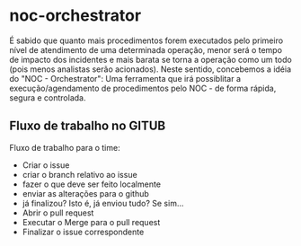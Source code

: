 # noc-orchestrator
É sabido que quanto mais procedimentos forem executados pelo primeiro nível de atendimento de uma determinada operação, menor será o tempo de impacto dos incidentes e mais barata se torna a operação como um todo (pois menos analistas serão acionados). Neste sentido, concebemos a idéia do "NOC - Orchestrator": Uma ferramenta que irá possiblitar  a execução/agendamento de procedimentos pelo NOC - de forma rápida, segura e controlada.

## Fluxo de trabalho no GITUB
Fluxo de trabalho para o time:
* Criar o issue
* criar o branch relativo ao issue
* fazer o que deve ser feito localmente
* enviar as alterações para o github
* já finalizou? Isto é, já enviou tudo? Se sim...
 * Abrir o pull request
 * Executar o Merge para o pull request
 * Finalizar o issue correspondente
